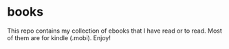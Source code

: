 # books
This repo contains my collection of ebooks that I have read or to read. Most of them are for kindle (.mobi). Enjoy!
